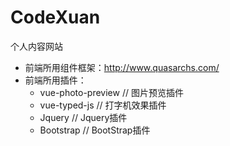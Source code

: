 # CodeXuan
个人内容网站

+ 前端所用组件框架：http://www.quasarchs.com/
+ 前端所用插件：
    + vue-photo-preview  // 图片预览插件
    + vue-typed-js    // 打字机效果插件
    + Jquery       // Jquery插件
    + Bootstrap   // BootStrap插件